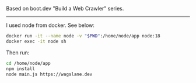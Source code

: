 Based on boot.dev "Build a Web Crawler" series.

---

I used node from docker. See below:
```sh
docker run -it --name node -v "$PWD":/home/node/app node:18
docker exec -it node sh
```
Then run:
```sh
cd /home/node/app
npm install
node main.js https://wagslane.dev
```
